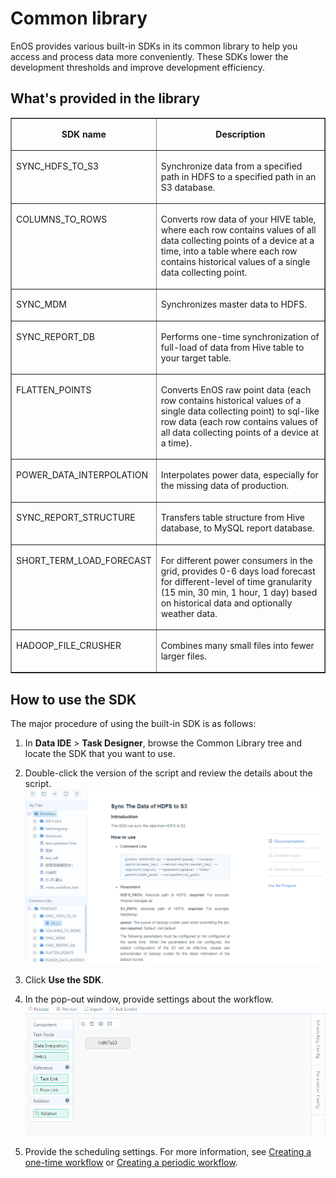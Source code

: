 # Common library

EnOS provides various built-in SDKs in its common library to help you access and process data more conveniently. These SDKs lower the development thresholds and improve development efficiency.

## What's provided in the library


<table border="1" cellspacing="0" cellpadding="0">
  <tr>
    <td valign="top"><p align="center"><strong>SDK name</strong></p ></td>
    <td valign="top"><p align="center"><strong>Description</strong></p ></td>
  </tr>
  <tr>
    <td valign="top"><p>SYNC_HDFS_TO_S3</p ></td>
    <td valign="top"><p>Synchronize data from a specified path in HDFS to a specified   path in an S3 database.</p ></td>
  </tr>
  <tr>
    <td valign="top"><p>COLUMNS_TO_ROWS</p ></td>
    <td valign="top"><p>Converts row data of your HIVE table, where each row contains   values of all data collecting points of a device at a time, into a table   where each row contains historical values of a single data collecting point.</p ></td>
  </tr>
  <tr>
    <td valign="top"><p>SYNC_MDM</p ></td>
    <td valign="top"><p>Synchronizes master data to HDFS.</p ></td>
  </tr>
  <tr>
    <td valign="top"><p>SYNC_REPORT_DB</p ></td>
    <td valign="top"><p>Performs one-time synchronization of full-load of data from   Hive table to your target table.</p ></td>
  </tr>
  <tr>
    <td valign="top"><p>FLATTEN_POINTS</p ></td>
    <td valign="top"><p>Converts EnOS raw point data (each row contains historical   values of a single data collecting point) to sql-like row data (each row   contains values of all data collecting points of a device at a time).</p ></td>
  </tr>
  <tr>
    <td valign="top"><p>POWER_DATA_INTERPOLATION</p ></td>
    <td valign="top"><p>Interpolates power data, especially for the missing data of   production.</p ></td>
  </tr>
  <tr>
    <td valign="top"><p>SYNC_REPORT_STRUCTURE</p ></td>
    <td valign="top"><p>Transfers table structure from Hive database, to MySQL report   database.</p ></td>
  </tr>
  <tr>
    <td valign="top"><p>SHORT_TERM_LOAD_FORECAST</p ></td>
    <td valign="top"><p>For different power consumers in the grid, provides 0-6 days   load forecast for different-level of time granularity (15 min, 30 min, 1   hour, 1 day) based on historical data and optionally weather data.</p ></td>
  </tr>
  <tr>
    <td valign="top"><p>HADOOP_FILE_CRUSHER</p ></td>
    <td valign="top"><p>Combines many small files into fewer larger files.</p ></td>
  </tr>
</table>


## How to use the SDK

The major procedure of using the built-in SDK is as follows:

1. In **Data IDE** > **Task Designer**, browse the Common Library tree and locate the SDK that you want to use.
2. Double-click the version of the script and review the details about the script.
  ![Built-in script](media/scenario_built-in.png)

3. Click **Use the SDK**.

4. In the pop-out window, provide settings about the workflow.
  ![Workflow with built-in script](media/built-in_workflow.png)

5. Provide the scheduling settings. For more information, see [Creating a one-time workflow](creating_workflow_onetime) or [Creating a periodic workflow](creating_workflow_periodic).

